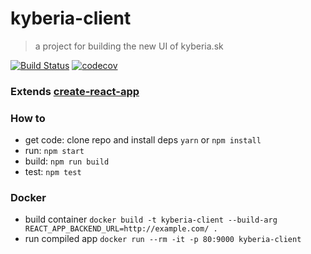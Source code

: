 # kyberia-client

> a project for building the new UI of kyberia.sk

[![Build Status](https://travis-ci.org/vire/kyberia-client.svg?branch=master)](https://travis-ci.org/vire/kyberia-client) [![codecov](https://codecov.io/gh/vire/kyberia-client/branch/master/graph/badge.svg)](https://codecov.io/gh/vire/kyberia-client)

### Extends [create-react-app](https://github.com/facebookincubator/create-react-app)

### How to
* get code: clone repo and install deps `yarn` or `npm install`
* run: `npm start`
* build: `npm run build`
* test: `npm test`


### Docker

* build container `docker build -t kyberia-client --build-arg REACT_APP_BACKEND_URL=http://example.com/ .`
* run compiled app `docker run --rm -it -p 80:9000 kyberia-client`

